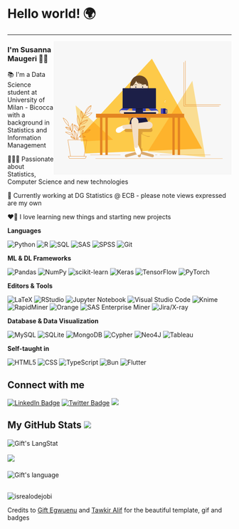 <!-- Heading -->
# Hello world! 🌍

<!-- Profile Views -->
<!--
<p align="left"> <img src="https://komarev.com/ghpvc/?username=susannamau&label=Profile%20views&color=0e75b6&style=flat" alt="isrealodejobi" />
</p>
-->

 <!-- About section -->
---
<!-- code gif-->
<img align="right" alt="GIF" src="./code.gif" width="400" />

### I'm Susanna Maugeri 👋🏻

📚 I'm a Data Science student at University of Milan - Bicocca with a background in Statistics and Information Management

👩🏼‍💻 Passionate about Statistics, Computer Science and new technologies

📍 Currently working at DG Statistics @ ECB - please note views expressed are my own

❤️‍🔥 I love learning new things and starting new projects

**Languages**

![Python](https://img.shields.io/badge/Python-%23CC342D?style=flat&logo=python&logoColor=white)
![R](https://img.shields.io/badge/R-%23276DC3.svg?style=flat&logo=r&logoColor=white)
![SQL](https://img.shields.io/badge/SQL-FFFF00.svg?style=flat&logo=SPSS&logoColor=white)
![SAS](https://img.shields.io/badge/SAS-%23239120.svg?style=flat&logo=SAS&logoColor=white)
![SPSS](https://img.shields.io/badge/SPSS-E97627.svg?style=flat&logo=SPSS&logoColor=white)
![Git](https://img.shields.io/badge/Git-%2300AFF0.svg?style=flat&logo=Git&logoColor=white)


**ML & DL Frameworks**

![Pandas](https://img.shields.io/badge/pandas-%23E4405F.svg?style=flat&logo=pandas&logoColor=white)
![NumPy](https://img.shields.io/badge/numpy-%23013243.svg?style=flat&logo=numpy&logoColor=white)
![scikit-learn](https://img.shields.io/badge/scikit--learn-%23F7931E.svg?style=flat&logo=scikit-learn&logoColor=white)
![Keras](https://img.shields.io/badge/Keras-%23D00000.svg?style=flat&logo=Keras&logoColor=white)
![TensorFlow](https://img.shields.io/badge/TensorFlow-%237289DA.svg?style=flat&logo=TensorFlow&logoColor=white)
![PyTorch](https://img.shields.io/badge/PyTorch-%23EE4C2C.svg?style=flat&logo=PyTorch&logoColor=white)


**Editors & Tools**

![LaTeX](https://img.shields.io/badge/LaTeX-%23008080.svg?style=flat&logo=latex&logoColor=white)
![RStudio](https://img.shields.io/badge/RStudio-4285F4?style=flat&logo=rstudio&logoColor=white)
![Jupyter Notebook](https://img.shields.io/badge/Jupyter_Notebook-%23FA0F00.svg?style=flat&logo=jupyter&logoColor=white)
![Visual Studio Code](https://img.shields.io/badge/Visual%20Studio%20Code-0078d7.svg?style=flat&logo=visual-studio-code&logoColor=white)
![Knime](https://img.shields.io/badge/KNIME-informational?style=flat&color=FFFF00)
![RapidMiner](https://img.shields.io/badge/RapidMiner-informational?style=flat&color=%234ea94b)
![Orange](https://img.shields.io/badge/Orange-informational?style=flat&color=%23F7931E)
![SAS Enterprise Miner](https://img.shields.io/badge/SAS_Enterprise_Miner-008CC1.svg?style=flat&logo=SPSS&logoColor=white)
![Jira/X-ray](https://img.shields.io/badge/Jira%20-%235835CC.svg?&style=flat&logo=Jira&logoColor=white")


**Database & Data Visualization**

![MySQL](https://img.shields.io/badge/MySQL-%2300f.svg?style=flat&logo=mysql&logoColor=white)
![SQLite](https://img.shields.io/badge/SQLite-%2307405e.svg?&style=flat&logo=sqlite&logoColor=white")
![MongoDB](https://img.shields.io/badge/MongoDB-%234ea94b.svg?style=flat&logo=mongodb&logoColor=white)
![Cypher](https://img.shields.io/badge/Cypher-%23E4405F?style=flat&logo=Cypher&logoColor=white)
![Neo4J](https://img.shields.io/badge/Neo4j-008CC1?style=flat&logo=neo4j&logoColor=white)
![Tableau](https://img.shields.io/badge/Tableau-E97627?style=flat&logo=tableau&logoColor=white)


**Self-taught in**

![HTML5](https://img.shields.io/badge/HTML5-%23E34F26.svg?style=flat&logo=html5&logoColor=white)
![CSS](https://img.shields.io/badge/CSS-%234ea94b.svg?style=flat&logo=CSS3&logoColor=white)
![TypeScript](https://img.shields.io/badge/TypeScript%20-%23007ACC.svg?&style=flat&logo=typescript&logoColor=white)
![Bun](https://img.shields.io/badge/Bun%20-%23FA0F00.svg?&style=flat&logo=Bun&logoColor=white)
![Flutter](https://img.shields.io/badge/Flutter%20-%23F7931E.svg?&style=flat&logo=Flutter&logoColor=white)
<!-- About section: END -->

<!-- Conecct section -->
<h2>Connect with me </h3>
  <p>
    <a href="https://www.linkedin.com/in/susanna-maugeri/"><img src="https://img.shields.io/badge/-Susanna%20Maugeri%20-blue?style=plastic&amp;labelColor=blue&amp;logo=LinkedIn&amp;link=https://linkedin.com/in/susanna-maugeri" alt="LinkedIn Badge"></a>
    <a href="https://twitter.com/SusannaMaugeri"><img src="https://img.shields.io/badge/-Susanna Maugeri-informational?style=plastic&amp;labelColor=informational&amp;logo=Twitter&amp;" alt="Twitter Badge"></a>
    <a href="https://www.instagram.com/susannamau/"><img src="https://img.shields.io/badge/SusannaMau%20-informational?&style=plastic&amp;labelColor=informational&amp;logo=Instagram&logoColor=white"/></a>
  </p>
 <!-- Conecct section: END -->
 
  <!-- GitHub section -->
 ##  My GitHub Stats <img src = "https://i.pinimg.com/originals/65/c4/f4/65c4f452571be1261e9c623f7da488ac.gif" width = 35px> 
 
 <div>
   <img align="center" src="https://github-readme-streak-stats.herokuapp.com/?user=susannamau" alt="Gift's LangStat" />
   <br><br>
   <img src="https://github-readme-stats.anuraghazra1.vercel.app/api?username=susannamau&show_icons=true" />
   <br><br>
   <img align="center" src="https://github-readme-stats.vercel.app/api/top-langs?username=susannamau&langs_count=10&show_icons=true&locale=en&layout=compact&theme=light" alt="Gift's language" height="192px"  width="500px"/>
</div>
<!-- GitHub section: END -->

<!-- Profile Views -->
<br>
<p align="left"> <img src="https://komarev.com/ghpvc/?username=susannamau&label=Profile%20views&color=0e75b6&style=flat" alt="isrealodejobi" />
</p>

<!-- THE END -->

Credits to [Gift Egwuenu](https://github.com/lauragift21/) and [Tawkir Alif](https://github.com/TawkirAlif) for the beautiful template, gif and badges
